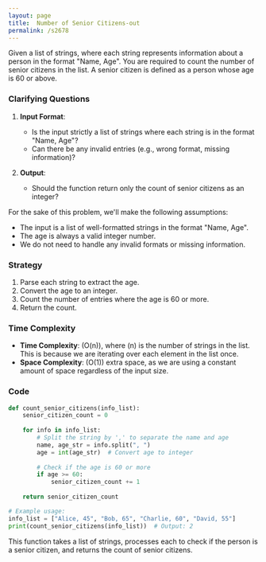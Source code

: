 ```yaml
---
layout: page
title:  Number of Senior Citizens-out
permalink: /s2678
---
```

Given a list of strings, where each string represents information about a person in the format "Name, Age". You are required to count the number of senior citizens in the list. A senior citizen is defined as a person whose age is 60 or above.

### Clarifying Questions
1. **Input Format**:
    - Is the input strictly a list of strings where each string is in the format "Name, Age"?
    - Can there be any invalid entries (e.g., wrong format, missing information)?

2. **Output**:
    - Should the function return only the count of senior citizens as an integer?

For the sake of this problem, we'll make the following assumptions:
- The input is a list of well-formatted strings in the format "Name, Age".
- The age is always a valid integer number.
- We do not need to handle any invalid formats or missing information.

### Strategy
1. Parse each string to extract the age.
2. Convert the age to an integer.
3. Count the number of entries where the age is 60 or more.
4. Return the count.

### Time Complexity
- **Time Complexity**: \(O(n)\), where \(n\) is the number of strings in the list. This is because we are iterating over each element in the list once.
- **Space Complexity**: \(O(1)\) extra space, as we are using a constant amount of space regardless of the input size.

### Code
```python
def count_senior_citizens(info_list):
    senior_citizen_count = 0
    
    for info in info_list:
        # Split the string by ',' to separate the name and age
        name, age_str = info.split(", ")
        age = int(age_str)  # Convert age to integer
        
        # Check if the age is 60 or more
        if age >= 60:
            senior_citizen_count += 1
    
    return senior_citizen_count

# Example usage:
info_list = ["Alice, 45", "Bob, 65", "Charlie, 60", "David, 55"]
print(count_senior_citizens(info_list))  # Output: 2
```

This function takes a list of strings, processes each to check if the person is a senior citizen, and returns the count of senior citizens.